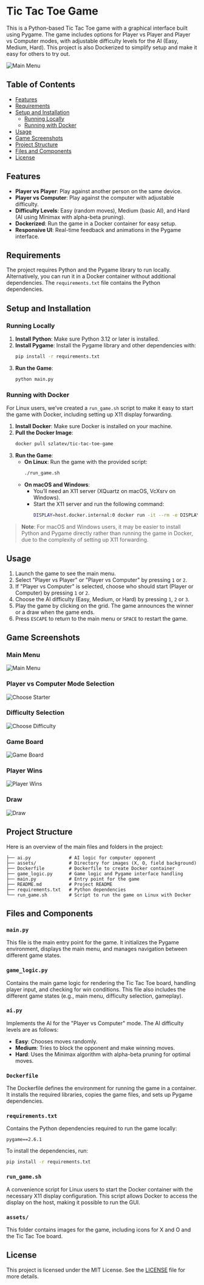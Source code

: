 
# Tic Tac Toe Game

This is a Python-based Tic Tac Toe game with a graphical interface built using Pygame. The game includes options for Player vs Player and Player vs Computer modes, with adjustable difficulty levels for the AI (Easy, Medium, Hard). This project is also Dockerized to simplify setup and make it easy for others to try out.

![Main Menu](./images/main_menu.png)

## Table of Contents
- [Features](#features)
- [Requirements](#requirements)
- [Setup and Installation](#setup-and-installation)
  - [Running Locally](#running-locally)
  - [Running with Docker](#running-with-docker)
- [Usage](#usage)
- [Game Screenshots](#game-screenshots)
- [Project Structure](#project-structure)
- [Files and Components](#files-and-components)
- [License](#license)

## Features

- **Player vs Player**: Play against another person on the same device.
- **Player vs Computer**: Play against the computer with adjustable difficulty.
- **Difficulty Levels**: Easy (random moves), Medium (basic AI), and Hard (AI using Minimax with alpha-beta pruning).
- **Dockerized**: Run the game in a Docker container for easy setup.
- **Responsive UI**: Real-time feedback and animations in the Pygame interface.

<a name="requirements"></a>
## Requirements

The project requires Python and the Pygame library to run locally. Alternatively, you can run it in a Docker container without additional dependencies. The `requirements.txt` file contains the Python dependencies.

## Setup and Installation

### Running Locally

1. **Install Python**: Make sure Python 3.12 or later is installed.
2. **Install Pygame**: Install the Pygame library and other dependencies with:
   ```bash
   pip install -r requirements.txt
   ```
3. **Run the Game**:
   ```bash
   python main.py
   ```

### Running with Docker

For Linux users, we’ve created a `run_game.sh` script to make it easy to start the game with Docker, including setting up X11 display forwarding.

1. **Install Docker**: Make sure Docker is installed on your machine.
2. **Pull the Docker Image**:
   ```bash
   docker pull szlatev/tic-tac-toe-game
   ```
3. **Run the Game**:
   - **On Linux**: Run the game with the provided script:
     ```bash
     ./run_game.sh
     ```
   - **On macOS and Windows**:
     - You’ll need an X11 server (XQuartz on macOS, VcXsrv on Windows).
     - Start the X11 server and run the following command:
       ```bash
       DISPLAY=host.docker.internal:0 docker run -it --rm -e DISPLAY=$DISPLAY -v /tmp/.X11-unix:/tmp/.X11-unix myusername/tic-tac-toe-game
       ```

> **Note**: For macOS and Windows users, it may be easier to install Python and Pygame directly rather than running the game in Docker, due to the complexity of setting up X11 forwarding.

## Usage

1. Launch the game to see the main menu.
2. Select "Player vs Player" or "Player vs Computer" by pressing `1` or `2`.
3. If "Player vs Computer" is selected, choose who should start (Player or Computer) by pressing `1` or `2`.
4. Choose the AI difficulty (Easy, Medium, or Hard) by pressing `1`, `2` or `3`.
5. Play the game by clicking on the grid. The game announces the winner or a draw when the game ends.
6. Press `ESCAPE` to return to the main menu or `SPACE` to restart the game.

## Game Screenshots

### Main Menu
![Main Menu](./images/main_menu.png)

### Player vs Computer Mode Selection
![Choose Starter](./images/choose_starter.png)

### Difficulty Selection
![Choose Difficulty](./images/difficulty_menu.png)

### Game Board
![Game Board](./images/game_board.png)

### Player Wins
![Player Wins](./images/player_wins.png)

### Draw
![Draw](./images/draw.png)

## Project Structure

Here is an overview of the main files and folders in the project:

```plaintext
├── ai.py              # AI logic for computer opponent
├── assets/            # Directory for images (X, O, field background)
├── Dockerfile         # Dockerfile to create Docker container
├── game_logic.py      # Game logic and Pygame interface handling
├── main.py            # Entry point for the game
├── README.md          # Project README
├── requirements.txt   # Python dependencies
└── run_game.sh        # Script to run the game on Linux with Docker
```

## Files and Components

### `main.py`

This file is the main entry point for the game. It initializes the Pygame environment, displays the main menu, and manages navigation between different game states.

### `game_logic.py`

Contains the main game logic for rendering the Tic Tac Toe board, handling player input, and checking for win conditions. This file also includes the different game states (e.g., main menu, difficulty selection, gameplay).

### `ai.py`

Implements the AI for the "Player vs Computer" mode. The AI difficulty levels are as follows:
- **Easy**: Chooses moves randomly.
- **Medium**: Tries to block the opponent and make winning moves.
- **Hard**: Uses the Minimax algorithm with alpha-beta pruning for optimal moves.

### `Dockerfile`

The Dockerfile defines the environment for running the game in a container. It installs the required libraries, copies the game files, and sets up Pygame dependencies.

### `requirements.txt`

Contains the Python dependencies required to run the game locally:
```
pygame==2.6.1
```

To install the dependencies, run:
```bash
pip install -r requirements.txt
```

### `run_game.sh`

A convenience script for Linux users to start the Docker container with the necessary X11 display configuration. This script allows Docker to access the display on the host, making it possible to run the GUI.

### `assets/`

This folder contains images for the game, including icons for X and O and the Tic Tac Toe board.

## License

This project is licensed under the MIT License. See the [LICENSE](./LICENSE) file for more details.
